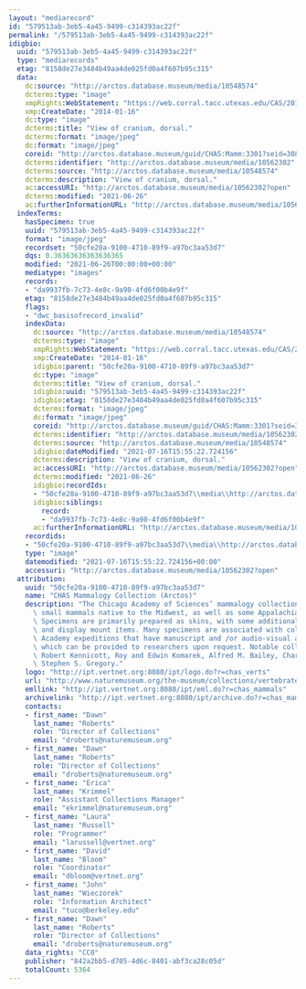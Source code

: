 ```yaml
---
layout: "mediarecord"
id: "579513ab-3eb5-4a45-9499-c314393ac22f"
permalink: "/579513ab-3eb5-4a45-9499-c314393ac22f"
idigbio:
  uuid: "579513ab-3eb5-4a45-9499-c314393ac22f"
  type: "mediarecords"
  etag: "8158de27e3484b49aa4de025fd0a4f607b95c315"
  data:
    dc:source: "http://arctos.database.museum/media/10548574"
    dcterms:type: "image"
    xmpRights:WebStatement: "https://web.corral.tacc.utexas.edu/CAS/20161217-02/jpg/chas_mamm_3301.5.jpg"
    xmp:CreateDate: "2014-01-16"
    dc:type: "image"
    dcterms:title: "View of cranium, dorsal."
    dcterms:format: "image/jpeg"
    dc:format: "image/jpeg"
    coreid: "http://arctos.database.museum/guid/CHAS:Mamm:3301?seid=3088381"
    dcterms:identifier: "http://arctos.database.museum/media/10562302"
    dcterms:source: "http://arctos.database.museum/media/10548574"
    dcterms:description: "View of cranium, dorsal."
    ac:accessURI: "http://arctos.database.museum/media/10562302?open"
    dcterms:modified: "2021-06-26"
    ac:furtherInformationURL: "http://arctos.database.museum/media/10562302"
  indexTerms:
    hasSpecimen: true
    uuid: "579513ab-3eb5-4a45-9499-c314393ac22f"
    format: "image/jpeg"
    recordset: "50cfe20a-9100-4710-89f9-a97bc3aa53d7"
    dqs: 0.36363636363636365
    modified: "2021-06-26T00:00:00+00:00"
    mediatype: "images"
    records:
    - "da9937fb-7c73-4e8c-9a90-4fd6f00b4e9f"
    etag: "8158de27e3484b49aa4de025fd0a4f607b95c315"
    flags:
    - "dwc_basisofrecord_invalid"
    indexData:
      dc:source: "http://arctos.database.museum/media/10548574"
      dcterms:type: "image"
      xmpRights:WebStatement: "https://web.corral.tacc.utexas.edu/CAS/20161217-02/jpg/chas_mamm_3301.5.jpg"
      xmp:CreateDate: "2014-01-16"
      idigbio:parent: "50cfe20a-9100-4710-89f9-a97bc3aa53d7"
      dc:type: "image"
      dcterms:title: "View of cranium, dorsal."
      idigbio:uuid: "579513ab-3eb5-4a45-9499-c314393ac22f"
      idigbio:etag: "8158de27e3484b49aa4de025fd0a4f607b95c315"
      dcterms:format: "image/jpeg"
      dc:format: "image/jpeg"
      coreid: "http://arctos.database.museum/guid/CHAS:Mamm:3301?seid=3088381"
      dcterms:identifier: "http://arctos.database.museum/media/10562302"
      dcterms:source: "http://arctos.database.museum/media/10548574"
      idigbio:dateModified: "2021-07-16T15:55:22.724156"
      dcterms:description: "View of cranium, dorsal."
      ac:accessURI: "http://arctos.database.museum/media/10562302?open"
      dcterms:modified: "2021-06-26"
      idigbio:recordIds:
      - "50cfe20a-9100-4710-89f9-a97bc3aa53d7\\media\\http://arctos.database.museum/media/10562302"
      idigbio:siblings:
        record:
        - "da9937fb-7c73-4e8c-9a90-4fd6f00b4e9f"
      ac:furtherInformationURL: "http://arctos.database.museum/media/10562302"
    recordids:
    - "50cfe20a-9100-4710-89f9-a97bc3aa53d7\\media\\http://arctos.database.museum/media/10562302"
    type: "image"
    datemodified: "2021-07-16T15:55:22.724156+00:00"
    accessuri: "http://arctos.database.museum/media/10562302?open"
  attribution:
    uuid: "50cfe20a-9100-4710-89f9-a97bc3aa53d7"
    name: "CHAS Mammalogy Collection (Arctos)"
    description: "The Chicago Academy of Sciences’ mammalogy collection contains mostly\
      \ small mammals native to the Midwest, as well as some Appalachian species.\
      \ Specimens are primarily prepared as skins, with some additional osteological\
      \ and display mount items. Many specimens are associated with collectors or\
      \ Academy expeditions that have manuscript and /or audio-visual archival material,\
      \ which can be provided to researchers upon request. Notable collectors include\
      \ Robert Kennicott, Roy and Edwin Komarek, Alfred M. Bailey, Charles D. Brower,\
      \ Stephen S. Gregory."
    logo: "http://ipt.vertnet.org:8080/ipt/logo.do?r=chas_verts"
    url: "http://www.naturemuseum.org/the-museum/collections/vertebrates"
    emllink: "http://ipt.vertnet.org:8080/ipt/eml.do?r=chas_mammals"
    archivelink: "http://ipt.vertnet.org:8080/ipt/archive.do?r=chas_mammals"
    contacts:
    - first_name: "Dawn"
      last_name: "Roberts"
      role: "Director of Collections"
      email: "droberts@naturemuseum.org"
    - first_name: "Dawn"
      last_name: "Roberts"
      role: "Director of Collections"
      email: "droberts@naturemuseum.org"
    - first_name: "Erica"
      last_name: "Krimmel"
      role: "Assistant Collections Manager"
      email: "ekrimmel@naturemuseum.org"
    - first_name: "Laura"
      last_name: "Russell"
      role: "Programmer"
      email: "larussell@vertnet.org"
    - first_name: "David"
      last_name: "Bloom"
      role: "Coordinator"
      email: "dbloom@vertnet.org"
    - first_name: "John"
      last_name: "Wieczorek"
      role: "Information Architect"
      email: "tuco@berkeley.edu"
    - first_name: "Dawn"
      last_name: "Roberts"
      role: "Director of Collections"
      email: "droberts@naturemuseum.org"
    data_rights: "CC0"
    publisher: "842a2bb5-d705-4d6c-8401-abf3ca28c05d"
    totalCount: 5364
---
```

